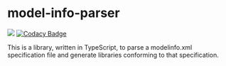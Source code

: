 # model-info-parser

![](https://github.com/MeasureAuthoringTool/model-info-parser/workflows/Unit%20Test%20Coverage%20Continuous%20Integration/badge.svg)
[![Codacy Badge](https://api.codacy.com/project/badge/Grade/210619a4980140ddb3ff6f0b021e17f7)](https://app.codacy.com/gh/MeasureAuthoringTool/model-info-parser?utm_source=github.com&utm_medium=referral&utm_content=MeasureAuthoringTool/model-info-parser&utm_campaign=Badge_Grade_Settings)

This is a library, written in TypeScript, to parse a modelinfo.xml specification file and generate libraries conforming to that specification. 
